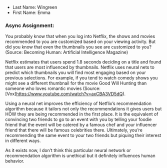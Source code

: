 * Last Name: Wingreen
* First Name: Emma

### Async Assignment:

You probably know that when you log into Netflix, the shows and movies recommended to you are customized based on your viewing activity. But did you know that even the thumbnails you see are customized to you? (Source: Becoming Human: Artificial Intelligence Magazine)

Netflix estimates that users spend 1.8 seconds deciding on a title and found that users are most influenced by thumbnails. Netflix uses neural nets to predict which thumbnails you will find most engaging based on your previous selections. For example, if you tend to watch comedy shows you might see a different thumbnail for the movie Good Will Hunting than someone who loves romantic movies (Source: [Vox]<https://www.youtube.com/watch?v=axCBA3VD5dQ>).

Using a neural net improves the efficiency of Netflix’s recommendation algorithm because it tailors not only the recommendations it gives users but HOW they are being recommended in the first place. It is the equivalent of convincing two friends to go to an event with you by telling your foodie friend that the event will be catered by a famous chef and your influencer friend that there will be famous celebrities there. Ultimately, you’re recommending the same event to your two friends but piquing their interest in different ways. 

As it exists now, I don’t think this particular neural network or recommendation algorithm is unethical but it definitely influences human behavior.
